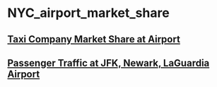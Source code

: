 # NYC_airport_market_share

## [Taxi Company Market Share at Airport](https://github.com/wangruinju/NYC_airport_market_share/blob/master/images/Tableau1.png) 

## [Passenger Traffic at JFK, Newark, LaGuardia Airport](https://github.com/wangruinju/NYC_airport_market_share/blob/master/images/Tableau2.png)
